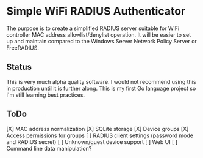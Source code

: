 # Simple WiFi RADIUS Authenticator

The purpose is to create a simplified RADIUS server suitable for WiFi controller MAC address allowlist/denylist operation. It will be easier to set up and maintain compared to the Windows Server Network Policy Server or FreeRADIUS.

## Status

This is very much alpha quality software. I would not recommend using this in production until it is further along. This is my first Go language project so I'm still learning best practices.

## ToDo
[X] MAC address normalization
[X] SQLite storage
[X] Device groups
[X] Access permissions for groups
[ ] RADIUS client settings (password mode and RADIUS secret)
[ ] Unknown/guest device support
[ ] Web UI
[ ] Command line data manipulation?
